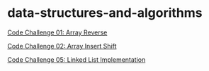 # data-structures-and-algorithms

[Code Challenge 01: Array Reverse](</code_challenge01(array-reverse)/array-reverse.md>)
</br>

[Code Challenge 02: Array Insert Shift](</code_challeng02(array-insert-shift)/array-insert-shift.md>)
</br>

[Code Challenge 05: Linked List Implementation](</code_challeng05(linked-list)/linked-list.md>)
